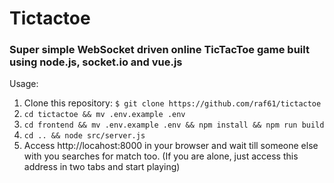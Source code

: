# Tictactoe
### Super simple WebSocket driven online TicTacToe game built using node.js, socket.io and vue.js

Usage: 
1. Clone this repository: `$ git clone https://github.com/raf61/tictactoe`
2. `cd tictactoe && mv .env.example .env`
3. `cd frontend && mv .env.example .env && npm install && npm run build`
4. `cd .. && node src/server.js`
5. Access http://locahost:8000 in your browser and wait till someone else with you searches for match too. (If you are alone, just access this address in two tabs and start playing) 


